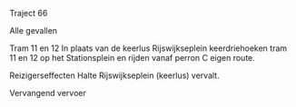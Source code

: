 Traject 66

Alle gevallen

Tram 11 en 12
In plaats van de keerlus Rijswijkseplein keerdriehoeken tram 11 en 12 op het Stationsplein en rijden vanaf perron C eigen route.

Reizigerseffecten
Halte Rijswijkseplein (keerlus) vervalt.

Vervangend vervoer
